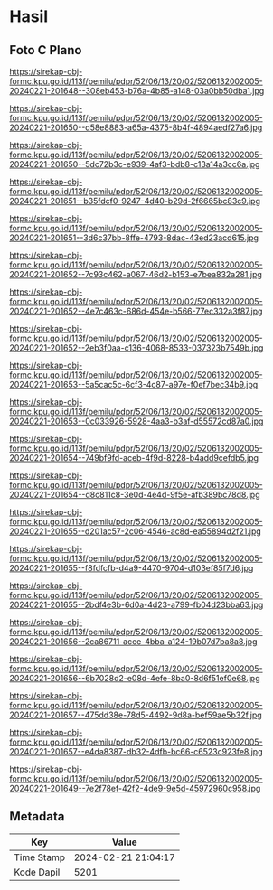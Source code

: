 # Hasil

## Foto C Plano

https://sirekap-obj-formc.kpu.go.id/113f/pemilu/pdpr/52/06/13/20/02/5206132002005-20240221-201648--308eb453-b76a-4b85-a148-03a0bb50dba1.jpg

https://sirekap-obj-formc.kpu.go.id/113f/pemilu/pdpr/52/06/13/20/02/5206132002005-20240221-201650--d58e8883-a65a-4375-8b4f-4894aedf27a6.jpg

https://sirekap-obj-formc.kpu.go.id/113f/pemilu/pdpr/52/06/13/20/02/5206132002005-20240221-201650--5dc72b3c-e939-4af3-bdb8-c13a14a3cc6a.jpg

https://sirekap-obj-formc.kpu.go.id/113f/pemilu/pdpr/52/06/13/20/02/5206132002005-20240221-201651--b35fdcf0-9247-4d40-b29d-2f6665bc83c9.jpg

https://sirekap-obj-formc.kpu.go.id/113f/pemilu/pdpr/52/06/13/20/02/5206132002005-20240221-201651--3d6c37bb-8ffe-4793-8dac-43ed23acd615.jpg

https://sirekap-obj-formc.kpu.go.id/113f/pemilu/pdpr/52/06/13/20/02/5206132002005-20240221-201652--7c93c462-a067-46d2-b153-e7bea832a281.jpg

https://sirekap-obj-formc.kpu.go.id/113f/pemilu/pdpr/52/06/13/20/02/5206132002005-20240221-201652--4e7c463c-686d-454e-b566-77ec332a3f87.jpg

https://sirekap-obj-formc.kpu.go.id/113f/pemilu/pdpr/52/06/13/20/02/5206132002005-20240221-201652--2eb3f0aa-c136-4068-8533-037323b7549b.jpg

https://sirekap-obj-formc.kpu.go.id/113f/pemilu/pdpr/52/06/13/20/02/5206132002005-20240221-201653--5a5cac5c-6cf3-4c87-a97e-f0ef7bec34b9.jpg

https://sirekap-obj-formc.kpu.go.id/113f/pemilu/pdpr/52/06/13/20/02/5206132002005-20240221-201653--0c033926-5928-4aa3-b3af-d55572cd87a0.jpg

https://sirekap-obj-formc.kpu.go.id/113f/pemilu/pdpr/52/06/13/20/02/5206132002005-20240221-201654--749bf9fd-aceb-4f9d-8228-b4add9cefdb5.jpg

https://sirekap-obj-formc.kpu.go.id/113f/pemilu/pdpr/52/06/13/20/02/5206132002005-20240221-201654--d8c811c8-3e0d-4e4d-9f5e-afb389bc78d8.jpg

https://sirekap-obj-formc.kpu.go.id/113f/pemilu/pdpr/52/06/13/20/02/5206132002005-20240221-201655--d201ac57-2c06-4546-ac8d-ea55894d2f21.jpg

https://sirekap-obj-formc.kpu.go.id/113f/pemilu/pdpr/52/06/13/20/02/5206132002005-20240221-201655--f8fdfcfb-d4a9-4470-9704-d103ef85f7d6.jpg

https://sirekap-obj-formc.kpu.go.id/113f/pemilu/pdpr/52/06/13/20/02/5206132002005-20240221-201655--2bdf4e3b-6d0a-4d23-a799-fb04d23bba63.jpg

https://sirekap-obj-formc.kpu.go.id/113f/pemilu/pdpr/52/06/13/20/02/5206132002005-20240221-201656--2ca86711-acee-4bba-a124-19b07d7ba8a8.jpg

https://sirekap-obj-formc.kpu.go.id/113f/pemilu/pdpr/52/06/13/20/02/5206132002005-20240221-201656--6b7028d2-e08d-4efe-8ba0-8d6f51ef0e68.jpg

https://sirekap-obj-formc.kpu.go.id/113f/pemilu/pdpr/52/06/13/20/02/5206132002005-20240221-201657--475dd38e-78d5-4492-9d8a-bef59ae5b32f.jpg

https://sirekap-obj-formc.kpu.go.id/113f/pemilu/pdpr/52/06/13/20/02/5206132002005-20240221-201657--e4da8387-db32-4dfb-bc66-c6523c923fe8.jpg

https://sirekap-obj-formc.kpu.go.id/113f/pemilu/pdpr/52/06/13/20/02/5206132002005-20240221-201649--7e2f78ef-42f2-4de9-9e5d-45972960c958.jpg


## Metadata

| Key        | Value               |
| ---------- | ------------------- |
| Time Stamp | 2024-02-21 21:04:17 |
| Kode Dapil | 5201                |



